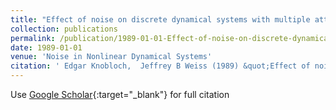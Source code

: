 ```yaml
---
title: "Effect of noise on discrete dynamical systems with multiple attractors"
collection: publications
permalink: /publication/1989-01-01-Effect-of-noise-on-discrete-dynamical-systems-with-multiple-attractors
date: 1989-01-01
venue: 'Noise in Nonlinear Dynamical Systems'
citation: ' Edgar Knobloch,  Jeffrey B Weiss (1989) &quot;Effect of noise on discrete dynamical systems with multiple attractors.&quot; <i>Noise in Nonlinear Dynamical Systems</i>. 2, 65--86.'
---
```

Use [Google Scholar](https://scholar.google.com/scholar?q=Effect+of+noise+on+discrete+dynamical+systems+with+multiple+attractors){:target="_blank"} for full citation